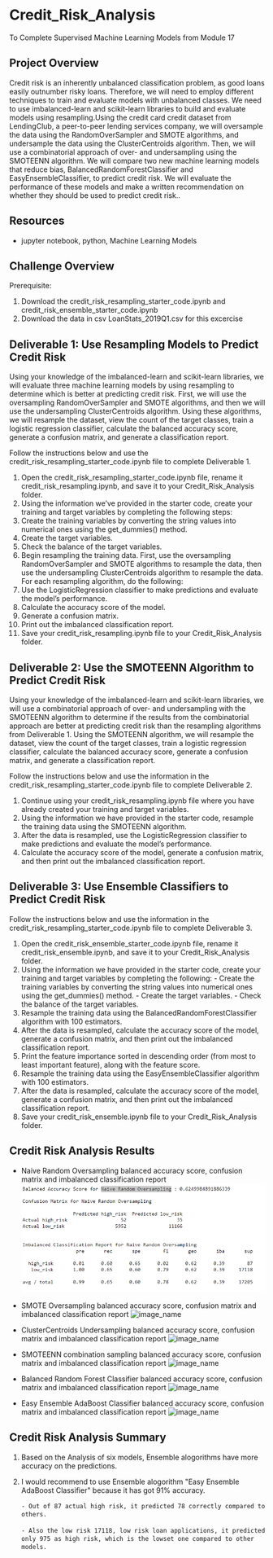 # Credit_Risk_Analysis
To Complete Supervised Machine Learning Models from Module 17

## Project Overview
Credit risk is an inherently unbalanced classification problem, as good loans easily outnumber risky loans. Therefore, we will need to employ different techniques to train and evaluate models with unbalanced classes. We need to use imbalanced-learn and scikit-learn libraries to build and evaluate models using resampling.Using the credit card credit dataset from LendingClub, a peer-to-peer lending services company, we will oversample the data using the RandomOverSampler and SMOTE algorithms, and undersample the data using the ClusterCentroids algorithm. Then, we will use a combinatorial approach of over- and undersampling using the SMOTEENN algorithm. We will compare two new machine learning models that reduce bias, BalancedRandomForestClassifier and EasyEnsembleClassifier, to predict credit risk. We will evaluate the performance of these models and make a written recommendation on whether they should be used to predict credit risk..

## Resources
- jupyter notebook, python, Machine Learning Models 

## Challenge Overview
Prerequisite:
1.  Download the credit_risk_resampling_starter_code.ipynb and credit_risk_ensemble_starter_code.ipynb
2.  Download the data in csv LoanStats_2019Q1.csv for this excercise 


## Deliverable 1:  Use Resampling Models to Predict Credit Risk

Using your knowledge of the imbalanced-learn and scikit-learn libraries, we will evaluate three machine learning models by using resampling to determine which is better at predicting credit risk. First, we will use the oversampling RandomOverSampler and SMOTE algorithms, and then we will use the undersampling ClusterCentroids algorithm. Using these algorithms, we will resample the dataset, view the count of the target classes, train a logistic regression classifier, calculate the balanced accuracy score, generate a confusion matrix, and generate a classification report.

Follow the instructions below and use the credit_risk_resampling_starter_code.ipynb file to complete Deliverable 1.

1.  Open the credit_risk_resampling_starter_code.ipynb file, rename it credit_risk_resampling.ipynb, and save it to your Credit_Risk_Analysis folder.
2.  Using the information we’ve provided in the starter code, create your training and target variables by completing the following steps:
3.  Create the training variables by converting the string values into numerical ones using the get_dummies() method.
4.  Create the target variables.
5.  Check the balance of the target variables.
6.  Begin resampling the training data. First, use the oversampling RandomOverSampler and SMOTE algorithms to resample the data, then use the undersampling 
    ClusterCentroids algorithm to resample the data. For each resampling algorithm, do the following:
7.  Use the LogisticRegression classifier to make predictions and evaluate the model’s performance.
8.  Calculate the accuracy score of the model.
9.  Generate a confusion matrix.
10. Print out the imbalanced classification report.
11. Save your credit_risk_resampling.ipynb file to your Credit_Risk_Analysis folder.

## Deliverable 2:  Use the SMOTEENN Algorithm to Predict Credit Risk

Using your knowledge of the imbalanced-learn and scikit-learn libraries, we will use a combinatorial approach of over- and undersampling with the SMOTEENN algorithm to determine if the results from the combinatorial approach are better at predicting credit risk than the resampling algorithms from Deliverable 1. Using the SMOTEENN algorithm, we will resample the dataset, view the count of the target classes, train a logistic regression classifier, calculate the balanced accuracy score, generate a confusion matrix, and generate a classification report. 

Follow the instructions below and use the information in the credit_risk_resampling_starter_code.ipynb file to complete Deliverable 2.

1.  Continue using your credit_risk_resampling.ipynb file where you have already created your training and target variables.
2.  Using the information we have provided in the starter code, resample the training data using the SMOTEENN algorithm.
3.  After the data is resampled, use the LogisticRegression classifier to make predictions and evaluate the model’s performance.
4.  Calculate the accuracy score of the model, generate a confusion matrix, and then print out the imbalanced classification report.

## Deliverable 3:  Use Ensemble Classifiers to Predict Credit Risk

Follow the instructions below and use the information in the credit_risk_resampling_starter_code.ipynb file to complete Deliverable 3.

1.  Open the credit_risk_ensemble_starter_code.ipynb file, rename it credit_risk_ensemble.ipynb, and save it to your Credit_Risk_Analysis folder.
2.  Using the information we have provided in the starter code, create your training and target variables by completing the following:
	    -   Create the training variables by converting the string values into numerical ones using the get_dummies() method.
	    -   Create the target variables.
	    -   Check the balance of the target variables.
3.  Resample the training data using the BalancedRandomForestClassifier algorithm with 100 estimators.
4.  After the data is resampled, calculate the accuracy score of the model, generate a confusion matrix, and then print out the imbalanced classification report.
5.  Print the feature importance sorted in descending order (from most to least important feature), along with the feature score.
6.  Resample the training data using the EasyEnsembleClassifier algorithm with 100 estimators.
7.  After the data is resampled, calculate the accuracy score of the model, generate a confusion matrix, and then print out the imbalanced classification report.
8.  Save your credit_risk_ensemble.ipynb file to your Credit_Risk_Analysis folder.

## Credit Risk Analysis Results
  - Naive Random Oversampling balanced accuracy score, confusion matrix and imbalanced classification report
    ![image_name](https://github.com/raneymjohnGit/Credit_Risk_Analysis/blob/main/Resources/Naive_Random_Oversampling.png)
 
  - SMOTE Oversampling balanced accuracy score, confusion matrix and imbalanced classification report
    ![image_name](https://github.com/raneymjohnGit/Amazon_Vine_Analysis/blob/main/Resources/SMOTE_Oversampling.png)

  - ClusterCentroids Undersampling balanced accuracy score, confusion matrix and imbalanced classification report
    ![image_name](https://github.com/raneymjohnGit/Amazon_Vine_Analysis/blob/main/Resources/ClusterCentroids_Undersampling.png)

  - SMOTEENN combination sampling balanced accuracy score, confusion matrix and imbalanced classification report
    ![image_name](https://github.com/raneymjohnGit/Amazon_Vine_Analysis/blob/main/Resources/SMOTEENN_combination_sampling.png)
 
  - Balanced Random Forest Classifier balanced accuracy score, confusion matrix and imbalanced classification report
    ![image_name](https://github.com/raneymjohnGit/Amazon_Vine_Analysis/blob/main/Resources/Balanced_Random_Forest_Classifier.png)

  - Easy Ensemble AdaBoost Classifier balanced accuracy score, confusion matrix and imbalanced classification report
    ![image_name](https://github.com/raneymjohnGit/Amazon_Vine_Analysis/blob/main/Resources/Ensemble_AdaBoost_Classifier.png)

## Credit Risk Analysis Summary

1.  Based on the Analysis of six models, Ensemble alogorithms have more accuracy on the predictions.
2.  I would recommend to use Ensemble alogorithm "Easy Ensemble AdaBoost Classifier" because it has got 91% accuracy.
        
        - Out of 87 actual high risk, it predicted 78 correctly compared to others. 
        
        - Also the low risk 17118, low risk loan applications, it predicted only 975 as high risk, which is the lowset one compared to other models.
